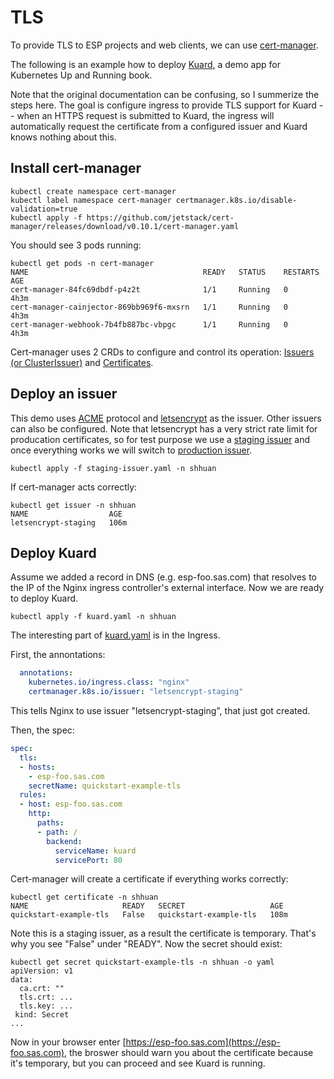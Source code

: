 # TLS

To provide TLS to ESP projects and web clients, we can use [cert-manager](https://docs.cert-manager.io).

The following is an example how to deploy [Kuard](https://github.com/kubernetes-up-and-running/kuard), a demo app for Kubernetes Up and Running book.

Note that the original documentation can be confusing, so I summerize the steps here. The goal is configure ingress to provide TLS support for Kuard -- when an HTTPS
request is submitted to Kuard, the ingress will automatically request the certificate from a configured issuer and Kuard knows nothing about this.

## Install cert-manager

```shell
kubectl create namespace cert-manager
kubectl label namespace cert-manager certmanager.k8s.io/disable-validation=true
kubectl apply -f https://github.com/jetstack/cert-manager/releases/download/v0.10.1/cert-manager.yaml
```

You should see 3 pods running:

```shell
kubectl get pods -n cert-manager
NAME                                       READY   STATUS    RESTARTS   AGE
cert-manager-84fc69dbdf-p4z2t              1/1     Running   0          4h3m
cert-manager-cainjector-869bb969f6-mxsrn   1/1     Running   0          4h3m
cert-manager-webhook-7b4fb887bc-vbpgc      1/1     Running   0          4h3m
```

Cert-manager uses 2 CRDs to configure and control its operation: [Issuers (or ClusterIssuer)](https://docs.cert-manager.io/en/latest/reference/issuers.html) and [Certificates](https://docs.cert-manager.io/en/latest/reference/certificates.html).

## Deploy an issuer

This demo uses [ACME](https://en.wikipedia.org/wiki/Automated_Certificate_Management_Environment) protocol and [letsencrypt](https://letsencrypt.org/how-it-works/) as the issuer. Other issuers can also be configured.
Note that letsencrypt has a very strict rate limit for producation certificates, so for test purpose we use a [staging issuer](https://gitlab.sas.com/shhuan/esp-k8s-operator/blob/master/oauth2/cert-manager/staging-issuer.yaml) and once everything works we will switch to
[production issuer](https://gitlab.sas.com/shhuan/esp-k8s-operator/blob/master/oauth2/cert-manager/production-issuer.yaml).

```shell
kubectl apply -f staging-issuer.yaml -n shhuan
```

If cert-manager acts correctly:

```shell
kubectl get issuer -n shhuan
NAME                  AGE
letsencrypt-staging   106m
```

## Deploy Kuard

Assume we added a record in DNS (e.g. esp-foo.sas.com) that resolves to the IP of the Nginx ingress controller's external interface. Now we are ready to deploy Kuard.

```shell
kubectl apply -f kuard.yaml -n shhuan
```

The interesting part of [kuard.yaml](https://gitlab.sas.com/shhuan/esp-k8s-operator/blob/master/oauth2/cert-manager/kuard.yaml) is in the Ingress.

First, the annontations:

```yaml
  annotations:
    kubernetes.io/ingress.class: "nginx"
    certmanager.k8s.io/issuer: "letsencrypt-staging"
```

This tells Nginx to use issuer "letsencrypt-staging", that just got created.

Then, the spec:

```yaml
spec:
  tls:
  - hosts:
    - esp-foo.sas.com
    secretName: quickstart-example-tls
  rules:
  - host: esp-foo.sas.com
    http:
      paths:
      - path: /
        backend:
          serviceName: kuard
          servicePort: 80
```

Cert-manager will create a certificate if everything works correctly:

```shell
kubectl get certificate -n shhuan
NAME                     READY   SECRET                   AGE
quickstart-example-tls   False   quickstart-example-tls   108m
```

Note this is a staging issuer, as a result the certificate is temporary. That's why you see "False" under "READY". Now the secret should exist:

```shell
kubectl get secret quickstart-example-tls -n shhuan -o yaml
apiVersion: v1
data:
  ca.crt: ""
  tls.crt: ...
  tls.key: ...
 kind: Secret
...
```

Now in your browser enter [https://esp-foo.sas.com](https://esp-foo.sas.com), the broswer should warn you about the certificate because it's temporary, but you can
proceed and see Kuard is running.
